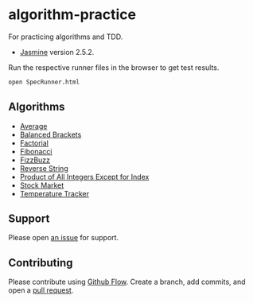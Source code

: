 # algorithm-practice

For practicing algorithms and TDD.

- [Jasmine](https://jasmine.github.io/2.4/introduction.html) version 2.5.2.

Run the respective runner files in the browser to get test results.

```bash
open SpecRunner.html
```

## Algorithms

* [Average](src/js/average.js)
* [Balanced Brackets](src/js/BalancedBrackets.js)
* [Factorial](src/js/factorial.js)
* [Fibonacci](src/js/fibonacci.js)
* [FizzBuzz](src/js/fizzbuzz.js)
* [Reverse String](src/js/reverseString.js)
* [Product of All Integers Except for Index](src/js/ProductOfInts.js)
* [Stock Market](src/js/stockMarket.js)
* [Temperature Tracker](src/js/TempTracker.js)


## Support

Please open [an issue](https://github.com/ThuyNT13/algorithm-practice/issues) for support.

## Contributing

Please contribute using [Github Flow](https://guides.github.com/introduction/flow/). Create a branch, add commits, and open a [pull request](https://github.com/ThuyNT13/algorithm-practice/pulls).
